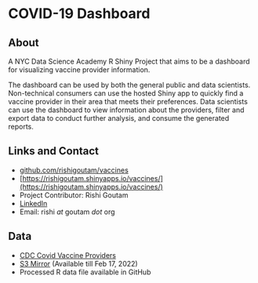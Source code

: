 # COVID-19 Dashboard
## About

A NYC Data Science Academy R Shiny Project that aims to be a dashboard for visualizing vaccine provider information.

The dashboard can be used by both the general public and data scientists. Non-technical consumers can use the hosted Shiny app to quickly find a vaccine provider in their area that meets their preferences. Data scientists can use the dashboard to view information about the providers, filter and export data to conduct further analysis, and consume the generated reports.

## Links and Contact

* [github.com/rishigoutam/vaccines](github.com/rishigoutam/vaccines)
* [https://rishigoutam.shinyapps.io/vaccines/](https://rishigoutam.shinyapps.io/vaccines/)
* Project Contributor: Rishi Goutam
* [LinkedIn](linkedin.com/in/rishigoutam/)
* Email: rishi _at_ goutam _dot_ org


## Data
* [CDC Covid Vaccine Providers](https://data.cdc.gov/Vaccinations/Vaccines-gov-COVID-19-vaccinating-provider-locatio/5jp2-pgaw)
* [S3 Mirror](https://awsgoutamorg-bucket.s3.us-west-2.amazonaws.com/Vaccines.gov__COVID-19_vaccinating_provider_locations.csv?response-content-disposition=inline&X-Amz-Security-Token=IQoJb3JpZ2luX2VjEDoaCXVzLXdlc3QtMiJGMEQCIFELxoN0Q7MoYNzpzgpMPiCDAPsXeN0kXaT0M7LdDQljAiArJehONd%2FtAKbsg2e31vRzzdwfiPmvSTXrmJEaJX%2Fh7SrxAgiD%2F%2F%2F%2F%2F%2F%2F%2F%2F%2F8BEAAaDDIwNTM2MTM2NDgyNCIM%2BD%2FmBjExJ6H9BOCvKsUC7lS5%2FQ%2FdHAQbNVvtUoGCdtbPmzuTgk0%2BxxTv3Ut7b4f3upwY1CYNhbhZXEwit81lS%2BtaZ%2Fa1ojQRxOHXyRQf6DIcS%2Bgi8dguituQt9%2FaoeCt1FMc49N6gYyze81YQwCKwF9CNsmbAJcWAwxy%2BBtHDlCGWplHv5XI9Hibne8kmPeEbksAUQQv3ycpE5CtG4fBKLqqU6dcC7XKXN7P35V0LXnT0%2FACVG1sGLmdplXLkzuF9wlb6oGWAjtMip9OAnnIKoASyUMxxL5HgCP1J9QpNXbKQw0MfrMPbJFvCYQDGhzc2K5UFDLG4mFc3oevpAXPFjQQi%2F3YubPYMV89iysmUGXT8N4G4yjNygZcrdMRX5RyuwN094%2FZJDK07mX7gMY%2B6EnzkhdzKS2jzP3vs8fwosiWebiL2k82XAcvf2n9JsC%2F5%2B8i9jCi86aQBjq0AgrX1ftUScLzrmhLSUVn57g35Pg%2FhIoWqLGPYERfZhW4PR8meys%2BbRFYp%2Fr80ONGSuixHOsdHPh%2BdMvfegqzT0OLx2mGFVW4DScTEqiZLK8KqqCV8rCPNxXnRb3aQPrsvFDvtazkUQ2NuGJVvaVBRcc8%2BO3fUUxQfKL6iokT2JldgHnXYP3vmUUQnHjE15aVfri%2BUO9VOEpBOsFgepITbCo2RLuk7CAfCGA60pUT9NWh%2BUdDBHB2GV97FUsNuLH662L4%2BuJNlVZygQL3WnlLORvUVaFtakK2vAzUU4%2FOvdA%2FG0GFezJaJWW3b9p%2FHR2aSpKa9WnyezE1nC%2F2r4ei6hWUuLBWziHB4TQ%2BZFPGCSOrg%2FBsPyHf47%2BpIc7shxINX64BOJ0oIMAkI%2Fefwzhv%2BDVlIzos&X-Amz-Algorithm=AWS4-HMAC-SHA256&X-Amz-Date=20220214T020857Z&X-Amz-SignedHeaders=host&X-Amz-Expires=604800&X-Amz-Credential=ASIAS7UD5X5MFGCKCWRE%2F20220214%2Fus-west-2%2Fs3%2Faws4_request&X-Amz-Signature=6aeb44a9c07c336137de8212aca98d4511cec0a87fc5818d6be276368c4b39d2) (Available till Feb 17, 2022)
* Processed R data file available in GitHub
